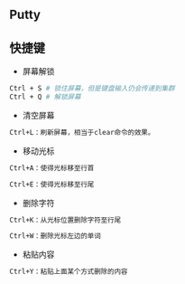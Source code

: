 ## Putty 


## 快捷键

- 屏幕解锁
```bash
Ctrl + S # 锁住屏幕，但是键盘输入仍会传递到集群
Ctrl + Q # 解锁屏幕
```

- 清空屏幕
```bash
Ctrl+L：刷新屏幕，相当于clear命令的效果。
```

- 移动光标
```bash
Ctrl+A：使得光标移至行首

Ctrl+E：使得光标移至行尾
```

- 删除字符
```bash
Ctrl+K：从光标位置删除字符至行尾

Ctrl+W：删除光标左边的单词
```

- 粘贴内容
```bash
Ctrl+Y：粘贴上面某个方式删除的内容
```
